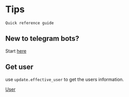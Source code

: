 # Tips
    Quick reference guide

## New to telegram bots?
Start [here](https://docs.python-telegram-bot.org/en/latest/index.html)


## Get user
use `update.effective_user` to get the users information.

[User](https://docs.python-telegram-bot.org/en/latest/telegram.user.html)


